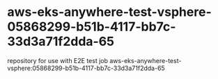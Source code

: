 # aws-eks-anywhere-test-vsphere-05868299-b51b-4117-bb7c-33d3a71f2dda-65
repository for use with E2E test job aws-eks-anywhere-test-vsphere:05868299-b51b-4117-bb7c-33d3a71f2dda-65
